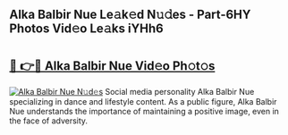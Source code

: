 ## Alka Balbir Nue Le𝚊k𝚎d N𝚞𝚍es - Part-6HY Photos Vid𝚎o Le𝚊ks iYHh6

# <h2><a href="http://fb973f.evod.top/?m=Alka+Balbir+Nue">🔗 👉🔴 Alka Balbir Nue Vid𝚎o Ph𝚘t𝚘s</a></h2>

[![Alka Balbir Nue N𝚞d𝚎s](https://i.imgur.com/8V9OHl7.gif)](http://fb973f.evod.top/?m=Alka+Balbir+Nue)
Social media personality Alka Balbir Nue specializing in dance and lifestyle content. As a public figure, Alka Balbir Nue understands the importance of maintaining a positive image, even in the face of adversity. 
